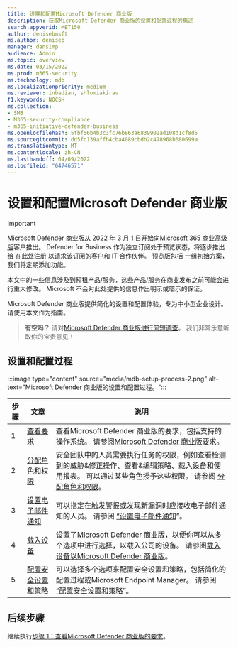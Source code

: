 ```yaml
---
title: 设置和配置Microsoft Defender 商业版
description: 获取Microsoft Defender 商业版的设置和配置过程的概述
search.appverid: MET150
author: denisebmsft
ms.author: deniseb
manager: dansimp
audience: Admin
ms.topic: overview
ms.date: 03/15/2022
ms.prod: m365-security
ms.technology: mdb
ms.localizationpriority: medium
ms.reviewer: inbadian, shlomiakirav
f1.keywords: NOCSH
ms.collection:
- SMB
- M365-security-compliance
- m365-initiative-defender-business
ms.openlocfilehash: 5fbf56b4b3c3fc76b863a6839902ad108d1cf8d5
ms.sourcegitcommit: dd5fc139affb4cba4089cbdb2c478968b680699a
ms.translationtype: MT
ms.contentlocale: zh-CN
ms.lasthandoff: 04/09/2022
ms.locfileid: "64746571"
---
```

# <a name="set-up-and-configure-microsoft-defender-for-business"></a>设置和配置Microsoft Defender 商业版

> [!IMPORTANT]
> Microsoft Defender 商业版从 2022 年 3 月 1 日开始向[Microsoft 365 商业高级版](../../business-premium/index.md)客户推出。 Defender for Business 作为独立订阅处于预览状态，将逐步推出给 [在此处注册](https://aka.ms/mdb-preview) 以请求该订阅的客户和 IT 合作伙伴。 预览版包括 [一组初始方案](mdb-tutorials.md#try-these-preview-scenarios)，我们将定期添加功能。
> 
> 本文中的一些信息涉及到预租产品/服务，这些产品/服务在商业发布之前可能会进行重大修改。 Microsoft 不会对此处提供的信息作出明示或暗示的保证。 

Microsoft Defender 商业版提供简化的设置和配置体验，专为中小型企业设计。 请使用本文作为指南。

>
> **有空吗？**
> 请对<a href="https://microsoft.qualtrics.com/jfe/form/SV_0JPjTPHGEWTQr4y" target="_blank">Microsoft Defender 商业版进行简短调查</a>。 我们非常乐意听取你的宝贵意见！
>

## <a name="the-setup-and-configuration-process"></a>设置和配置过程

:::image type="content" source="media/mdb-setup-process-2.png" alt-text="Microsoft Defender 商业版的设置和配置过程。":::

| 步骤  | 文章 | 说明  |
|---------|---------|--------|
| 1 | [查看要求](mdb-requirements.md) | 查看Microsoft Defender 商业版的要求，包括支持的操作系统。 请参阅[Microsoft Defender 商业版要求](mdb-requirements.md)。 |
| 2 | [分配角色和权限](mdb-roles-permissions.md)     | 安全团队中的人员需要执行任务的权限，例如查看检测到的威胁&修正操作、查看&编辑策略、载入设备和使用报表。 可以通过某些角色授予这些权限。 请参阅 [分配角色和权限](mdb-roles-permissions.md)。        |
| 3 | [设置电子邮件通知](mdb-email-notifications.md) | 可以指定在触发警报或发现新漏洞时应接收电子邮件通知的人员。 请参阅 [“设置电子邮件通知](mdb-email-notifications.md)”。| 
| 4 | [载入设备](mdb-onboard-devices.md)     | 设置了Microsoft Defender 商业版，以便你可以从多个选项中进行选择，以载入公司的设备。 请参阅[载入设备以Microsoft Defender 商业版](mdb-onboard-devices.md)。         |
| 5 | [配置安全设置和策略](mdb-configure-security-settings.md) | 可以选择多个选项来配置安全设置和策略，包括简化的配置过程或Microsoft Endpoint Manager。 请参阅 [“配置安全设置和策略](mdb-configure-security-settings.md)”。 |

## <a name="next-steps"></a>后续步骤

继续执行[步骤 1：查看Microsoft Defender 商业版的要求](mdb-requirements.md)。
